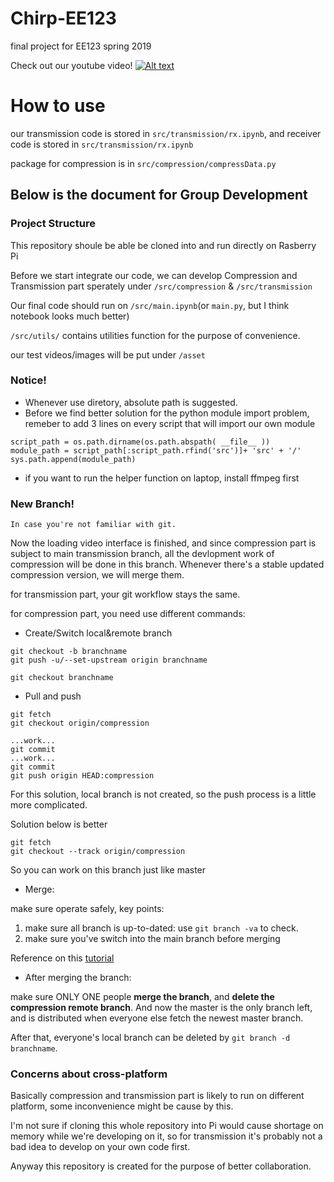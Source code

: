 # Chirp-EE123
final project for EE123 spring 2019


Check out our youtube video!
[![Alt text](https://img.youtube.com/vi/K-fmVa1zFKA/0.jpg)](https://www.youtube.com/watch?v=K-fmVa1zFKA)




# How to use
our transmission code is stored in `src/transmission/rx.ipynb`, and receiver code is stored in `src/transmission/rx.ipynb`

package for compression is in `src/compression/compressData.py`




## Below is the document for Group Development
### Project Structure
This repository shoule be able be cloned into and run directly on Rasberry Pi

Before we start integrate our code, we can develop Compression and Transmission part sperately under `/src/compression` & `/src/transmission`

Our final code should run on `/src/main.ipynb`(or `main.py`, but I think notebook looks much better)

`/src/utils/` contains utilities function for the purpose of convenience.

our test videos/images will be put under `/asset`

### Notice!
-   Whenever use diretory, absolute path is suggested.
-   Before we find better solution for the python module import problem, remeber to add 3 lines on every script that will import our own module
```
script_path = os.path.dirname(os.path.abspath( __file__ ))
module_path = script_path[:script_path.rfind('src')]+ 'src' + '/'
sys.path.append(module_path)
```
-   if you want to run the helper function on laptop, install ffmpeg first

### New Branch!
    In case you're not familiar with git.

Now the loading video interface is finished, and since compression part is subject to main transmission branch, all the devlopment work of compression will be done in this branch. Whenever there's a stable updated compression version, we will merge them.

for transmission part, your git workflow stays the same.

for compression part, you need use different commands:
-   Create/Switch local&remote branch

```
git checkout -b branchname
git push -u/--set-upstream origin branchname

git checkout branchname
```


-	Pull and push

```
git fetch
git checkout origin/compression 

...work...
git commit
...work...
git commit
git push origin HEAD:compression
```
For this solution, local branch is not created, so the push process is a little more complicated.

Solution below is better
```
git fetch
git checkout --track origin/compression 
```
So you can work on this branch just like master

-   Merge:

make sure operate safely, key points:
1. make sure all branch is up-to-dated: use `git branch -va` to check.
2. make sure you've switch into the main branch before merging

Reference on this [tutorial](https://www.git-tower.com/learn/git/faq/git-merge-branch)

-   After merging the branch:

make sure ONLY ONE people __merge the branch__, and __delete the compression remote branch__. And now the master is the only branch left, and is distributed when everyone else fetch the newest master branch.

After that, everyone's local branch can be deleted by `git branch -d branchname`.

### Concerns about cross-platform
Basically compression and transmission part is likely to run on different platform, some inconvenience might be cause by this.

I'm not sure if cloning this whole repository into Pi would cause shortage on memory while we're developing on it, so for transmission it's probably not a bad idea to develop on your own code first.

Anyway this repository is created for the purpose of better collaboration.
